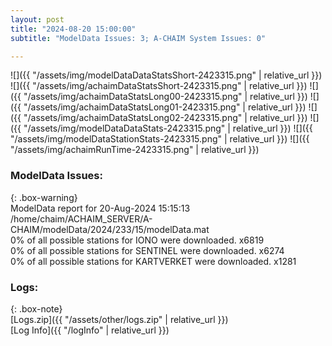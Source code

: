 ```yaml
---
layout: post
title: "2024-08-20 15:00:00"
subtitle: "ModelData Issues: 3; A-CHAIM System Issues: 0"

---
```


![]({{ "/assets/img/modelDataDataStatsShort-2423315.png" | relative_url }})
![]({{ "/assets/img/achaimDataStatsShort-2423315.png" | relative_url }})
![]({{ "/assets/img/achaimDataStatsLong00-2423315.png" | relative_url }})
![]({{ "/assets/img/achaimDataStatsLong01-2423315.png" | relative_url }})
![]({{ "/assets/img/achaimDataStatsLong02-2423315.png" | relative_url }})
![]({{ "/assets/img/modelDataDataStats-2423315.png" | relative_url }})
![]({{ "/assets/img/modelDataStationStats-2423315.png" | relative_url }})
![]({{ "/assets/img/achaimRunTime-2423315.png" | relative_url }})


### ModelData Issues:  
  
{: .box-warning}  
 ModelData report for 20-Aug-2024 15:15:13   
 /home/chaim/ACHAIM_SERVER/A-CHAIM/modelData/2024/233/15/modelData.mat   
 0% of all possible stations for IONO were downloaded. x6819   
 0% of all possible stations for SENTINEL were downloaded. x6274   
 0% of all possible stations for KARTVERKET were downloaded. x1281   
  


### Logs:  
  
{: .box-note}  
[Logs.zip]({{ "/assets/other/logs.zip" | relative_url }})  
[Log Info]({{ "/logInfo" | relative_url }})  
